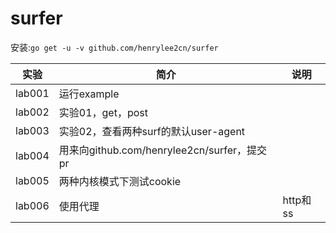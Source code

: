 # surfer
安装:`go get -u -v github.com/henrylee2cn/surfer`

|实验|简介|说明|
|---|---|---|
|lab001|运行example|
|lab002|实验01，get，post|
|lab003|实验02，查看两种surf的默认user-agent|
|lab004|用来向github.com/henrylee2cn/surfer，提交pr|
|lab005|两种内核模式下测试cookie|
|lab006|使用代理|http和ss|